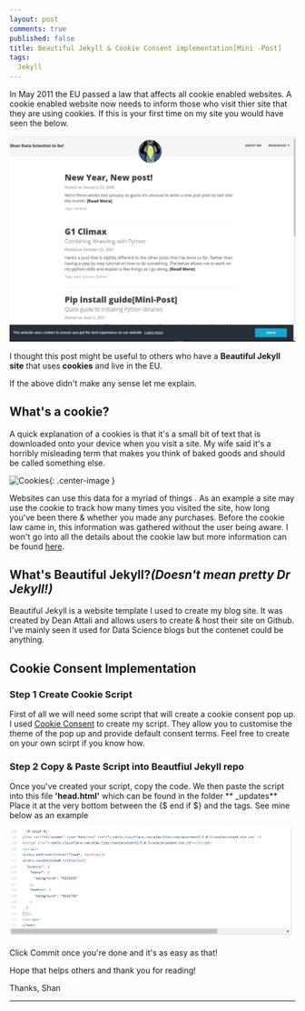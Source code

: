 ```yaml
---
layout: post
comments: true
published: false
title: Beautiful Jekyll & Cookie Consent implementation[Mini -Post]
tags:
  Jekyll
---
```


In May 2011 the EU passed a law that affects all cookie enabled websites.  A cookie enabled website now needs to inform those who visit thier site that they are using cookies. If this is your first time on my site you would have seen the below.


![CookieConsent](/img/Cookie%20Consent.JPG)

I thought this post might be useful to others who have a **Beautiful Jekyll site** that uses **cookies** and live in the EU. 

If the above didn't make any sense let me explain.

## What's a cookie?

A quick explanation of a cookies is that it's a small bit of text that is downloaded onto your device when you visit a site. My wife said it's a horribly misleading term that makes you think of baked goods and should be called something else. 

![Cookies](https://www.askideas.com/media/41/I-Got-99-Cookies-But-A-Bitch-Ate-One-Funny-Cookie-Meme-Picture.jpg){: .center-image }

Websites can use this data for a myriad of things . As an example a site may use the cookie to track how many times you visited the site, how long you've been there & whether you made any purchases.  Before the cookie law came in, this information was gathered without the user being aware. I won't go into all the details about the cookie law but more information can be found [here](https://www.cookielaw.org/faq/#Whatsthecookielawallabout). 


## What's Beautiful Jekyll?*(Doesn't mean pretty Dr Jekyll!)*

Beautiful Jekyll is a website template I used to create my blog site. It was created by Dean Attali and allows users to create & host their site on Github. I've mainly seen it used for Data Science blogs but the contenet could be anything. 

## Cookie Consent Implementation


### **Step 1 Create Cookie Script**
First of all we will need some script that will create a cookie consent pop up. I used [Cookie Consent](https://cookieconsent.insites.com/download/) to create my script. They allow you to customise the theme of the pop up and provide default consent terms.
Feel free to create on your own scirpt if you know how.

### **Step 2 Copy & Paste Script into Beautfiul Jekyll repo**
Once you've created your script, copy the code. We then paste the script into this file **'head.html'** which can be found in the folder ** _updates**  Place it at the very bottom between the {$ end if $} and the </head> tags. See mine below as an example

![example](/img/Head_HTML.PNG)

Click Commit once you're done and it's as easy as that!

Hope that helps others and thank you for reading!

Thanks,
Shan


----------

